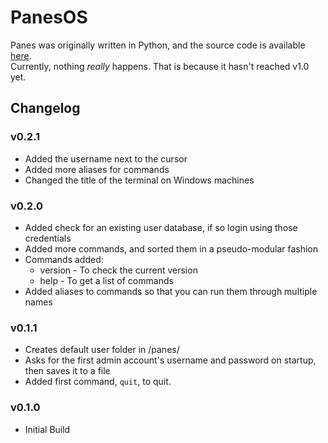 # PanesOS
Panes was originally written in Python, and the source code is available [here](https://github.com/kaubu/panesos).  
Currently, nothing *really* happens. That is because it hasn't reached v1.0 yet.

## Changelog
### v0.2.1
* Added the username next to the cursor
* Added more aliases for commands
* Changed the title of the terminal on Windows machines
### v0.2.0
* Added check for an existing user database, if so login using those credentials
* Added more commands, and sorted them in a pseudo-modular fashion
* Commands added:
    - version - To check the current version
    - help - To get a list of commands
* Added aliases to commands so that you can run them through multiple names
### v0.1.1
* Creates default user folder in /panes/
* Asks for the first admin account's username and password on startup, then saves it to a file
* Added first command, `quit`, to quit.
### v0.1.0
* Initial Build
